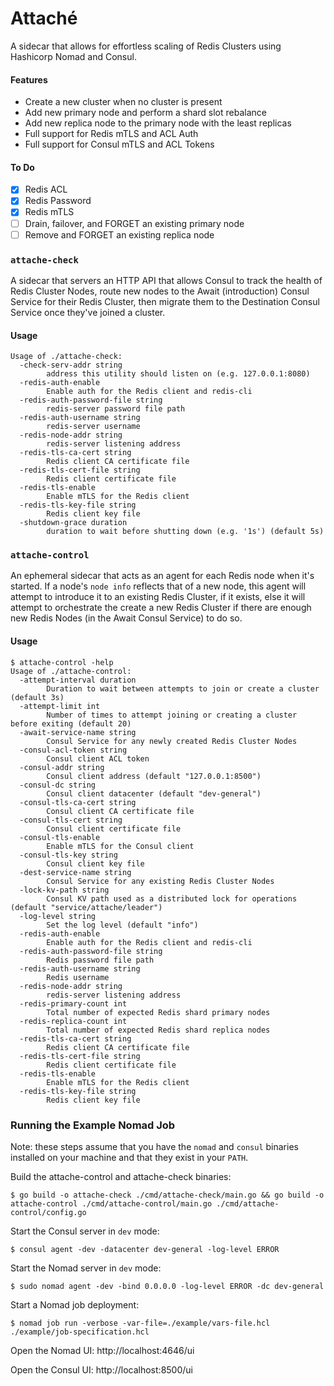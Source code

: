 # Attaché
A sidecar that allows for effortless scaling of Redis Clusters using Hashicorp
Nomad and Consul.

#### Features
- Create a new cluster when no cluster is present
- Add new primary node and perform a shard slot rebalance
- Add new replica node to the primary node with the least replicas
- Full support for Redis mTLS and ACL Auth
- Full support for Consul mTLS and ACL Tokens

#### To Do
- [x] Redis ACL
- [x] Redis Password
- [x] Redis mTLS
- [ ] Drain, failover, and FORGET an existing primary node
- [ ] Remove and FORGET an existing replica node

### `attache-check`
A sidecar that servers an HTTP API that allows Consul to track the health of
Redis Cluster Nodes, route new nodes to the Await (introduction) Consul Service
for their Redis Cluster, then migrate them to the Destination Consul Service
once they've joined a cluster.

#### Usage
```shell
Usage of ./attache-check:
  -check-serv-addr string
    	address this utility should listen on (e.g. 127.0.0.1:8080)
  -redis-auth-enable
    	Enable auth for the Redis client and redis-cli
  -redis-auth-password-file string
    	redis-server password file path
  -redis-auth-username string
    	redis-server username
  -redis-node-addr string
    	redis-server listening address
  -redis-tls-ca-cert string
    	Redis client CA certificate file
  -redis-tls-cert-file string
    	Redis client certificate file
  -redis-tls-enable
    	Enable mTLS for the Redis client
  -redis-tls-key-file string
    	Redis client key file
  -shutdown-grace duration
    	duration to wait before shutting down (e.g. '1s') (default 5s)
```

### `attache-control`
An ephemeral sidecar that acts as an agent for each Redis node when it's
started. If a node's `node info` reflects that of a new node, this agent will
attempt to introduce it to an existing Redis Cluster, if it exists, else it will
attempt to orchestrate the create a new Redis Cluster if there are enough new
Redis Nodes (in the Await Consul Service) to do so.

#### Usage
```shell
$ attache-control -help
Usage of ./attache-control:
  -attempt-interval duration
    	Duration to wait between attempts to join or create a cluster (default 3s)
  -attempt-limit int
    	Number of times to attempt joining or creating a cluster before exiting (default 20)
  -await-service-name string
    	Consul Service for any newly created Redis Cluster Nodes
  -consul-acl-token string
    	Consul client ACL token
  -consul-addr string
    	Consul client address (default "127.0.0.1:8500")
  -consul-dc string
    	Consul client datacenter (default "dev-general")
  -consul-tls-ca-cert string
    	Consul client CA certificate file
  -consul-tls-cert string
    	Consul client certificate file
  -consul-tls-enable
    	Enable mTLS for the Consul client
  -consul-tls-key string
    	Consul client key file
  -dest-service-name string
    	Consul Service for any existing Redis Cluster Nodes
  -lock-kv-path string
    	Consul KV path used as a distributed lock for operations (default "service/attache/leader")
  -log-level string
    	Set the log level (default "info")
  -redis-auth-enable
    	Enable auth for the Redis client and redis-cli
  -redis-auth-password-file string
    	Redis password file path
  -redis-auth-username string
    	Redis username
  -redis-node-addr string
    	redis-server listening address
  -redis-primary-count int
    	Total number of expected Redis shard primary nodes
  -redis-replica-count int
    	Total number of expected Redis shard replica nodes
  -redis-tls-ca-cert string
    	Redis client CA certificate file
  -redis-tls-cert-file string
    	Redis client certificate file
  -redis-tls-enable
    	Enable mTLS for the Redis client
  -redis-tls-key-file string
    	Redis client key file
```

### Running the Example Nomad Job
Note: these steps assume that you have the `nomad` and `consul` binaries installed
on your machine and that they exist in your `PATH`.

Build the attache-control and attache-check binaries:
```shell
$ go build -o attache-check ./cmd/attache-check/main.go && go build -o attache-control ./cmd/attache-control/main.go ./cmd/attache-control/config.go
```

Start the Consul server in `dev` mode:
```shell
$ consul agent -dev -datacenter dev-general -log-level ERROR
```

Start the Nomad server in `dev` mode:
```shell
$ sudo nomad agent -dev -bind 0.0.0.0 -log-level ERROR -dc dev-general
```

Start a Nomad job deployment:
```shell
$ nomad job run -verbose -var-file=./example/vars-file.hcl ./example/job-specification.hcl
```

Open the Nomad UI: http://localhost:4646/ui

Open the Consul UI: http://localhost:8500/ui